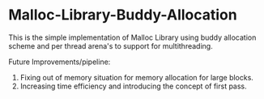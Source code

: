 # Malloc-Library-Buddy-Allocation

This is the simple implementation of Malloc Library using buddy allocation scheme and per thread arena's to support for
multithreading.

Future Improvements/pipeline:
1. Fixing out of memory situation for memory allocation for large blocks.
2. Increasing time efficiency and introducing the concept of first pass.
